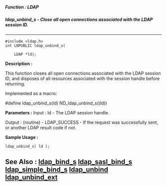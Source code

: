 ##### Function : LDAP
##### ldap_unbind_s - Close all open connections associated with the LDAP session ID.
---
```
#include <ldap.h>
int LNPUBLIC ldap_unbind_s(

	LDAP *ld);
```
**Description :**

This function closes all open connections associated with the LDAP session ID, 
and disposes of all resources associated with the session handle before 
returning.

Implemented as a macro:

#define ldap_unbind_s(ld) ND_ldap_unbind_s((ld)) 

**Parameters :**
Input :
ld  -  The LDAP session handle.

Output :
(routine)  -   LDAP_SUCCESS  - If the request was successfully sent, or another LDAP result code if not.



**Sample Usage :**
```
ldap_unbind_s( ld );
```
**See Also :**
[ldap_bind_s](/reference/Func/ldap_bind_s)
[ldap_sasl_bind_s](/reference/Func/ldap_sasl_bind_s)
[ldap_simple_bind_s](/reference/Func/ldap_simple_bind_s)
[ldap_unbind](/reference/Func/ldap_unbind)
[ldap_unbind_ext](/reference/Func/ldap_unbind_ext)
---
